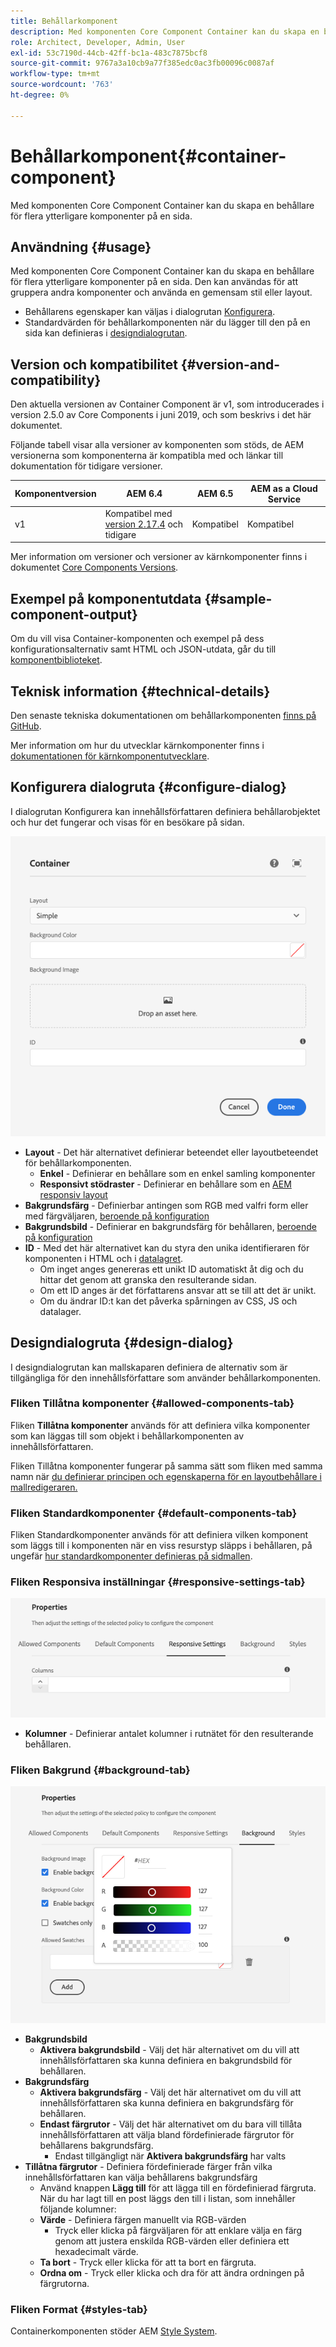 ```yaml
---
title: Behållarkomponent
description: Med komponenten Core Component Container kan du skapa en behållare för flera ytterligare komponenter på en sida.
role: Architect, Developer, Admin, User
exl-id: 53c7190d-44cb-42ff-bc1a-483c7875bcf8
source-git-commit: 9767a3a10cb9a77f385edc0ac3fb00096c0087af
workflow-type: tm+mt
source-wordcount: '763'
ht-degree: 0%

---
```


# Behållarkomponent{#container-component}

Med komponenten Core Component Container kan du skapa en behållare för flera ytterligare komponenter på en sida.

## Användning {#usage}

Med komponenten Core Component Container kan du skapa en behållare för flera ytterligare komponenter på en sida. Den kan användas för att gruppera andra komponenter och använda en gemensam stil eller layout.

* Behållarens egenskaper kan väljas i dialogrutan [Konfigurera](#configure-dialog).
* Standardvärden för behållarkomponenten när du lägger till den på en sida kan definieras i [designdialogrutan](#design-dialog).

## Version och kompatibilitet {#version-and-compatibility}

Den aktuella versionen av Container Component är v1, som introducerades i version 2.5.0 av Core Components i juni 2019, och som beskrivs i det här dokumentet.

Följande tabell visar alla versioner av komponenten som stöds, de AEM versionerna som komponenterna är kompatibla med och länkar till dokumentation för tidigare versioner.

| Komponentversion | AEM 6.4 | AEM 6.5 | AEM as a Cloud Service |
|--- |--- |---|---|
| v1 | Kompatibel med <br>[version 2.17.4](/help/versions.md) och tidigare | Kompatibel | Kompatibel |

Mer information om versioner och versioner av kärnkomponenter finns i dokumentet [Core Components Versions](/help/versions.md).

## Exempel på komponentutdata {#sample-component-output}

Om du vill visa Container-komponenten och exempel på dess konfigurationsalternativ samt HTML och JSON-utdata, går du till [komponentbiblioteket](https://adobe.com/go/aem_cmp_library_container).

## Teknisk information {#technical-details}

Den senaste tekniska dokumentationen om behållarkomponenten [finns på GitHub](https://adobe.com/go/aem_cmp_tech_container_v1).

Mer information om hur du utvecklar kärnkomponenter finns i [dokumentationen för kärnkomponentutvecklare](/help/developing/overview.md).

## Konfigurera dialogruta {#configure-dialog}

I dialogrutan Konfigurera kan innehållsförfattaren definiera behållarobjektet och hur det fungerar och visas för en besökare på sidan.

![Dialogrutan Redigera för behållarkomponenten](/help/assets/container-edit.png)

* **Layout** - Det här alternativet definierar beteendet eller layoutbeteendet för behållarkomponenten.
   * **Enkel** - Definierar en behållare som en enkel samling komponenter
   * **Responsivt stödraster** - Definierar en behållare som en [AEM responsiv layout](https://experienceleague.adobe.com/docs/experience-manager-cloud-service/sites/authoring/features/responsive-layout.html)
* **Bakgrundsfärg** - Definierbar antingen som RGB med valfri form eller med färgväljaren, [beroende på konfiguration](#background-tab)
* **Bakgrundsbild** - Definierar en bakgrundsfärg för behållaren, [beroende på konfiguration](#background-tab)
* **ID** - Med det här alternativet kan du styra den unika identifieraren för komponenten i HTML och i [datalagret](/help/developing/data-layer/overview.md).
   * Om inget anges genereras ett unikt ID automatiskt åt dig och du hittar det genom att granska den resulterande sidan.
   * Om ett ID anges är det författarens ansvar att se till att det är unikt.
   * Om du ändrar ID:t kan det påverka spårningen av CSS, JS och datalager.

## Designdialogruta {#design-dialog}

I designdialogrutan kan mallskaparen definiera de alternativ som är tillgängliga för den innehållsförfattare som använder behållarkomponenten.

### Fliken Tillåtna komponenter {#allowed-components-tab}

Fliken **Tillåtna komponenter** används för att definiera vilka komponenter som kan läggas till som objekt i behållarkomponenten av innehållsförfattaren.

Fliken Tillåtna komponenter fungerar på samma sätt som fliken med samma namn när [du definierar principen och egenskaperna för en layoutbehållare i mallredigeraren.](https://experienceleague.adobe.com/docs/experience-manager-cloud-service/sites/authoring/features/templates.html)

### Fliken Standardkomponenter {#default-components-tab}

Fliken Standardkomponenter används för att definiera vilken komponent som läggs till i komponenten när en viss resurstyp släpps i behållaren, på ungefär [hur standardkomponenter definieras på sidmallen](https://experienceleague.adobe.com/docs/experience-manager-cloud-service/sites/authoring/features/templates.html).

### Fliken Responsiva inställningar {#responsive-settings-tab}

![Fliken Responsiva inställningar i designdialogrutan för behållarkomponenten](/help/assets/container-design-responsive.png)

* **Kolumner** - Definierar antalet kolumner i rutnätet för den resulterande behållaren.

### Fliken Bakgrund {#background-tab}

![fliken Bakgrund i designdialogrutan för behållarkomponenten](/help/assets/container-design-background.png)

* **Bakgrundsbild**
   * **Aktivera bakgrundsbild** - Välj det här alternativet om du vill att innehållsförfattaren ska kunna definiera en bakgrundsbild för behållaren.
* **Bakgrundsfärg**
   * **Aktivera bakgrundsfärg** - Välj det här alternativet om du vill att innehållsförfattaren ska kunna definiera en bakgrundsfärg för behållaren.
   * **Endast färgrutor** - Välj det här alternativet om du bara vill tillåta innehållsförfattaren att välja bland fördefinierade färgrutor för behållarens bakgrundsfärg.
      * Endast tillgängligt när **Aktivera bakgrundsfärg** har valts
* **Tillåtna färgrutor** - Definiera fördefinierade färger från vilka innehållsförfattaren kan välja behållarens bakgrundsfärg
   * Använd knappen **Lägg till** för att lägga till en fördefinierad färgruta. När du har lagt till en post läggs den till i listan, som innehåller följande kolumner:
   * **Värde** - Definiera färgen manuellt via RGB-värden
      * Tryck eller klicka på färgväljaren för att enklare välja en färg genom att justera enskilda RGB-värden eller definiera ett hexadecimalt värde.
   * **Ta bort** - Tryck eller klicka för att ta bort en färgruta.
   * **Ordna om** - Tryck eller klicka och dra för att ändra ordningen på färgrutorna.

### Fliken Format {#styles-tab}

Containerkomponenten stöder AEM [Style System](/help/get-started/authoring.md#component-styling).
